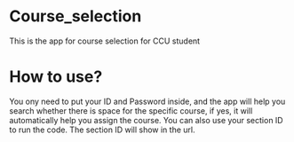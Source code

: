 # Course_selection
This is the app for course selection for CCU student

# How to use?
You ony need to put your ID and Password inside, and the app will help you search whether there is space for the specific course, if yes, it will automatically help you assign the course.
You can also use your section ID to run the code. The section ID will show in the url.
